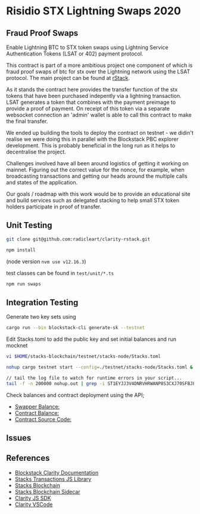 # Risidio STX Lightning Swaps 2020

## Fraud Proof Swaps

Enable Lightning BTC to STX token swaps using Lightning Service Authentication Tokens
(LSAT or 402) payment protocol.

This contract is part of a more ambitious project one component of which is fraud proof swaps of btc for stx over the Lightning network using the LSAT protocol. The main project can be found at [rStack](https://stax.risidio.com).

As it stands the contract here provides the transfer function of the stx tokens that have been purchased indepently via a lightning transaction. LSAT generates a token that combines with the payment preimage to provide a proof of payment. On receipt of this token via a separate websocket connection an 'admin' wallet is able to call this contract to make the final transfer.

We ended up building the tools to deploy the contract on testnet - we didin't realise we were doing this in parallel with the Blockstack PBC explorer development. This is probably beneficial in the long run as it helps to decentralise the project.

Challenges involved have all been around logistics of getting it working on mainnet. Figuring out the correct value for the nonce, for example, when broadcasting transactions and getting our heads around the multiple calls and states of the application.

Our goals / roadmap with this work would be to provide an educational site and build services such as delegated stacking to help small STX token holders participate in proof of transfer.

## Unit Testing

```bash
git clone git@github.com:radicleart/clarity-rstack.git

npm install
```

(node version `nvm use v12.16.3`)

test classes can be found in `test/unit/*.ts`

```javascript
npm run swaps
```

## Integration Testing

Generate two key sets using

```bash
cargo run --bin blockstack-cli generate-sk --testnet
```

Edit Stacks.toml to add the public key and set initial balances and run mocknet

```bash
vi $HOME/stacks-blockchain/testnet/stacks-node/Stacks.toml

nohup cargo testnet start --config=./testnet/stacks-node/Stacks.toml &

// tail the log file to watch for runtime errors in your script...
tail -f -n 200000 nohup.out | grep -i ST1EYJJ3V4DNRVHRWANP8S3CXJ70SFBJF2F8DH2RM
```

Check balances and contract deployment using the API;

* [Swapper Balance:](http://127.0.0.1:20443/v2/accounts/STFJEDEQB1Y1CQ7F04CS62DCS5MXZVSNXXN413ZG)
* [Contract Balance:](http://127.0.0.1:20443/v2/accounts/ST1EYJJ3V4DNRVHRWANP8S3CXJ70SFBJF2F8DH2RM)
* [Contract Source Code:](http://127.0.0.1:20443/v2/contracts/source/ST1EYJJ3V4DNRVHRWANP8S3CXJ70SFBJF2F8DH2RM/lightning-swaps-v1)

## Issues

## References

* [Blockstack Clarity Documentation](https://docs.blockstack.org/core/smart/rpc-api.html)
* [Stacks Transactions JS Library](https://github.com/blockstack/stacks-transactions-js)
* [Stacks Blockchain](https://github.com/blockstack/stacks-blockchain)
* [Stacks Blockchain Sidecar](https://github.com/blockstack/stacks-blockchain-sidecar)
* [Clarity JS SDK](https://github.com/blockstack/clarity-js-sdk)
* [Clarity VSCode](https://github.com/blockstack/clarity-vscode)
